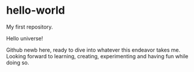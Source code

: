 # hello-world
My first repository.


Hello universe!

Github newb here, ready to dive into whatever this endeavor takes me.
Looking forward to learning, creating, experimenting and having fun while doing so.
